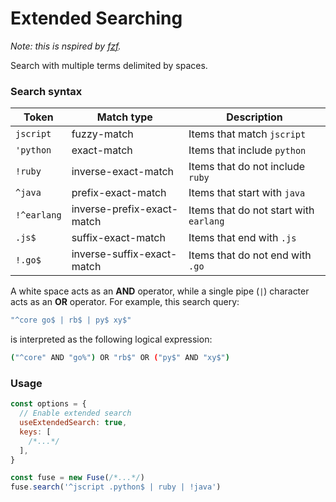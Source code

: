 # Extended Searching

_Note: this is nspired by [fzf](https://github.com/junegunn/fzf/blob/master/README.md#search-syntax)._

Search with multiple terms delimited by spaces.

### Search syntax

| Token       | Match type                 | Description                            |
| ----------- | -------------------------- | -------------------------------------- |
| `jscript`   | fuzzy-match                | Items that match `jscript`             |
| `'python`   | exact-match                | Items that include `python`            |
| `!ruby`     | inverse-exact-match        | Items that do not include `ruby`       |
| `^java`     | prefix-exact-match         | Items that start with `java`           |
| `!^earlang` | inverse-prefix-exact-match | Items that do not start with `earlang` |
| `.js$`      | suffix-exact-match         | Items that end with `.js`              |
| `!.go$`     | inverse-suffix-exact-match | Items that do not end with `.go`       |

A white space acts as an **AND** operator, while a single pipe (`|`) character acts as an **OR** operator. For example, this search query:

```bash
"^core go$ | rb$ | py$ xy$"
```

is interpreted as the following logical expression:

```bash
("^core" AND "go%") OR "rb$" OR ("py$" AND "xy$")
```

### Usage

```js
const options = {
  // Enable extended search
  useExtendedSearch: true,
  keys: [
    /*...*/
  ],
}

const fuse = new Fuse(/*...*/)
fuse.search('^jscript .python$ | ruby | !java')
```
